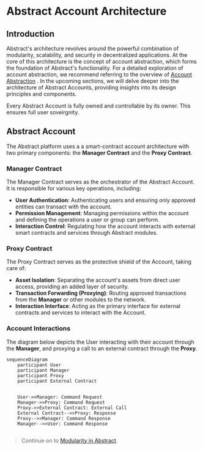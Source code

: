 # Abstract Account Architecture

## Introduction

Abstract's architecture revolves around the powerful combination of modularity, scalability, and security in decentralized applications. At the core of this architecture is the concept of account abstraction, which forms the foundation of Abstract's functionality. For a detailed exploration of account abstraction, we recommend referring to the overview of [Account Abstraction](./account_abstraction) . In the upcoming sections, we will delve deeper into the architecture of Abstract Accounts, providing insights into its design principles and components.

Every Abstract Account is fully owned and controllable by its owner. This ensures full user soveirgnity.

## Abstract Account

The Abstract platform uses a a smart-contract account architecture with two primary components: the **Manager Contract** and the **Proxy Contract**. 

### Manager Contract

The Manager Contract serves as the orchestrator of the Abstract Account. It is responsible for various key operations, including:

-   **User Authentication**: Authenticating users and ensuring only approved entities can transact with the account.
-   **Permission Management**: Managing permissions within the account and defining the operations a user or group can perform.
-   **Interaction Control**: Regulating how the account interacts with external smart contracts and services through Abstract modules.

### Proxy Contract

The Proxy Contract serves as the protective shield of the Account, taking care of:

-   **Asset Isolation**: Separating the account's assets from direct user access, providing an added layer of security.
-   **Transaction Forwarding (Proxying)**: Routing approved transactions from the **Manager** or other modules to the network.
-   **Interaction Interface**: Acting as the primary interface for external contracts and services to interact with the Account.

### Account Interactions
The diagram below depicts the User interacting with their account through the **Manager**, and proxying a call to an external contract through the **Proxy**.

```mermaid
sequenceDiagram
    participant User
    participant Manager
    participant Proxy
    participant External Contract


    User->>Manager: Command Request
    Manager->>Proxy: Command Request
    Proxy->>External Contract: External Call
    External Contract-->>Proxy: Response
    Proxy-->>Manager: Command Response
    Manager-->>User: Command Response
  
```


> Continue on to [Modularity in Abstract](./modules).